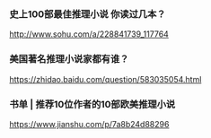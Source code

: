 ### 史上100部最佳推理小说  你读过几本？
http://www.sohu.com/a/228841739_117764
### 美国著名推理小说家都有谁？
https://zhidao.baidu.com/question/583035054.html
### 书单 | 推荐10位作者的10部欧美推理小说
https://www.jianshu.com/p/7a8b24d88296